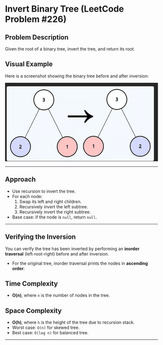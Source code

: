 # Invert Binary Tree (LeetCode Problem #226)

## Problem Description

Given the root of a binary tree, invert the tree, and return its root.

## Visual Example

Here is a screenshot showing the binary tree before and after inversion:

![Binary Tree Inversion Example](./tree-inversion.png)

---

## Approach

- Use recursion to invert the tree.
- For each node:
  1. Swap its left and right children.
  2. Recursively invert the left subtree.
  3. Recursively invert the right subtree.
- Base case: if the node is `null`, return `null`.

---

## Verifying the Inversion

You can verify the tree has been inverted by performing an **inorder traversal** (left-root-right) before and after inversion.

- For the original tree, inorder traversal prints the nodes in **ascending order**:

## Time Complexity

- **O(n)**, where `n` is the number of nodes in the tree.

## Space Complexity

- **O(h)**, where `h` is the height of the tree due to recursion stack.
- Worst case: `O(n)` for skewed tree.
- Best case: `O(log n)` for balanced tree.

---


